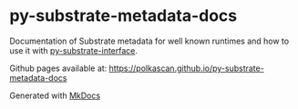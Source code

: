 # py-substrate-metadata-docs

Documentation of Substrate metadata for well known runtimes and how to use it with [py-substrate-interface](https://github.com/polkascan/py-substrate-interface).

Github pages available at: https://polkascan.github.io/py-substrate-metadata-docs


Generated with [MkDocs](https://www.mkdocs.org/)

